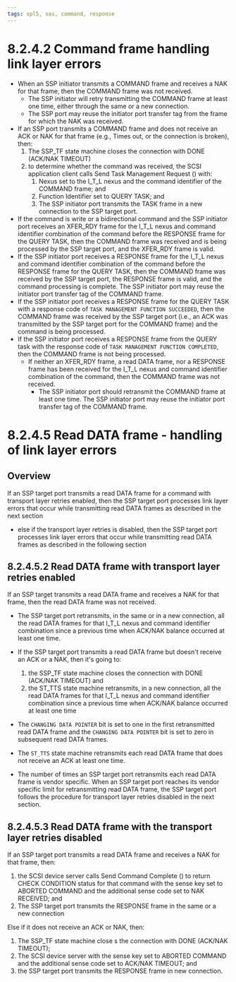 ```yaml
---
tags: spl5, sas, command, response
---
```


# 8.2.4.2 Command frame handling link layer errors

- When an SSP initiator transmits a COMMAND frame and receives a NAK for that frame, then the COMMAND frame was not received.
	- The SSP initiator will retry transmitting the COMMAND frame at least one time, either through the same or a new connection.
	- The SSP port may reuse the initiator port transfer tag from the frame for which the NAK was received.
- If an SSP port transmits a COMMAND frame and does not receive an ACK or NAK for that frame (e.g., Times out, or the connection is broken), then:
	1. The SSP_TF state machine closes the connection with DONE (ACK/NAK TIMEOUT)
	2. to determine whether the command was received, the SCSI application client calls Send Task Management Request () with:
		1. Nexus set to the I_T_L nexus and the command identifier of the  COMMAND frame; and
		2. Function Identifier set to QUERY TASK; and
		3. The SSP initiator port transmits the TASK frame in a new connection to the SSP target port.
- If the command is write or a bidirectional command and the SSP initiator port receives an XFER_RDY frame for the I_T_L nexus and command identifier combination of the command before the RESPONSE frame for the QUERY TASK, then the COMMAND frame was received and is being processed by the SSP target port, and the XFER_RDY frame is valid.
- If the SSP initiator port receives a RESPONSE frame for the I_T_L nexus and command identifier combination of the command before the RESPONSE frame for the QUERY TASK, then the COMMAND frame was received by the SSP target port, the RESPONSE frame is valid, and the command processing is complete. The SSP initiator port may reuse the initiator port transfer tag of the COMMAND frame.
- If the SSP initiator port receives a RESPONSE frame for the QUERY TASK with a response code of `TASK MANAGEMENT FUNCTION SUCCEEDED`, then the COMMAND frame was received by the SSP target port (i.e., an ACK was transmitted by the SSP target port for the COMMAND frame) and the command is being processed.
- If the SSP initiator port receives a RESPONSE frame from the QUERY task with the response code of `TASK MANAGEMENT FUNCTION COMPLETED`, then the COMMAND frame is not being processed.
	- If neither an XFER_RDY frame, a read DATA frame, nor a RESPONSE frame has been received for the I_T_L nexus and command identifier combination of the command, then the COMMAND frame was not received.
		- The SSP initiator port should retransmit the COMMAND frame at least one time. The SSP initiator port may reuse the initiator port transfer tag of the COMMAND frame.

# 8.2.4.5 Read DATA frame - handling of link layer errors

## Overview

If an SSP target port transmits a read DATA frame for a command with transport layer retries enabled, then the SSP target port processes link layer errors that occur while transmitting read DATA frames as described in the next section
- else if the transport layer retries is disabled, then the SSP target port processes link layer errors that occur while transmitting read DATA frames as described in the following section

## 8.2.4.5.2 Read DATA frame with transport layer retries enabled

If an SSP target transmits a read DATA frame and receives a NAK for that frame, then the read DATA frame was not received.
- The SSP target port retransmits, in the same or in a new connection, all the read DATA frames for that I_T_L nexus and command identifier combination since a previous time when ACK/NAK balance occurred at least one time.

- If the SSP target port transmits a read DATA frame but doesn't receive an ACK or a NAK, then it's going to:
	1. the SSP_TF state machine closes the connection with DONE (ACK/NAK TIMEOUT) and
	2. the ST_TTS state machine retransmits, in a new connection, all the read DATA frames for that I_T_L nexus and command identifier combination since a previous time when ACK/NAK balance occurred at least one time <!--So if we are not getting a response back for the sent message, then the target decides that it will be better to reconnect to the initiator-->
- The `CHANGING DATA POINTER` bit is set to one in the first retransmitted read DATA frame and the `CHANGING DATA POINTER` bit is set to zero in subsequent read DATA frames.
- The `ST_TTS` state machine retransmits each read DATA frame that does not receive an ACK at least one time. <!-- Mechanism for knowing what data frame to send back-->
- The number of times an SSP target port retransmits each read DATA frame is vendor specific. When an SSP target port reaches its vendor specific limit for retransmitting read DATA frame, the SSP target port follows the procedure for transport layer retries disabled in the next section.

## 8.2.4.5.3 Read DATA frame with the transport layer retries disabled

If an SSP target port transmits a read DATA frame and receives a NAK for that frame, then:
1. the SCSI device server calls Send Command Complete () to return CHECK CONDITION status for that command with the sense key set to ABORTED COMMAND and the additional sense code set to NAK RECEIVED; and
2. The SSP target port transmits the RESPONSE frame in the same or a new connection

Else if it does not receive an ACK or NAK, then:
1. The SSP_TF state machine close s the connection with DONE (ACK/NAK TIMEOUT);
2. The SCSI device server with the sense key set to ABORTED COMMAND and the additional sense code set to ACK/NAK TIMEOUT; and
3. the SSP target port transmits the RESPONSE frame in new connection.